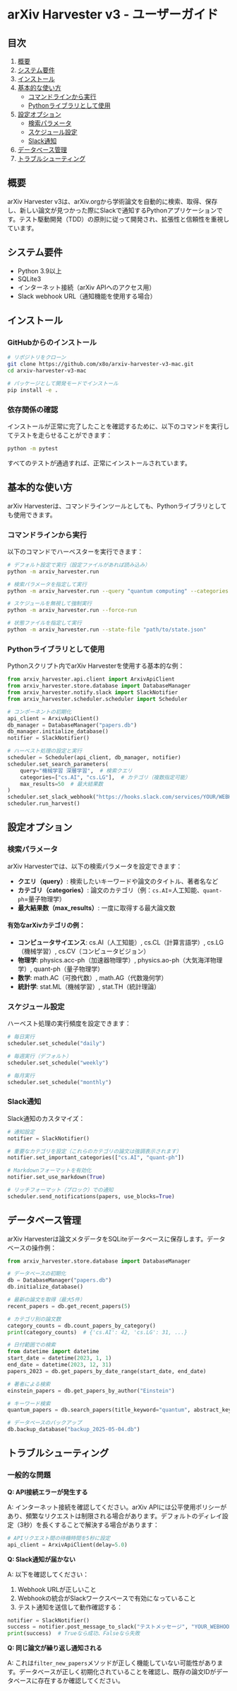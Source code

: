 # arXiv Harvester v3 - ユーザーガイド

## 目次

1. [概要](#概要)
2. [システム要件](#システム要件)
3. [インストール](#インストール)
4. [基本的な使い方](#基本的な使い方)
   - [コマンドラインから実行](#コマンドラインから実行)
   - [Pythonライブラリとして使用](#pythonライブラリとして使用)
5. [設定オプション](#設定オプション)
   - [検索パラメータ](#検索パラメータ)
   - [スケジュール設定](#スケジュール設定)
   - [Slack通知](#slack通知)
6. [データベース管理](#データベース管理)
7. [トラブルシューティング](#トラブルシューティング)

## 概要

arXiv Harvester v3は、arXiv.orgから学術論文を自動的に検索、取得、保存し、新しい論文が見つかった際にSlackで通知するPythonアプリケーションです。テスト駆動開発（TDD）の原則に従って開発され、拡張性と信頼性を重視しています。

## システム要件

- Python 3.9以上
- SQLite3
- インターネット接続（arXiv APIへのアクセス用）
- Slack webhook URL（通知機能を使用する場合）

## インストール

### GitHubからのインストール

```bash
# リポジトリをクローン
git clone https://github.com/x8o/arxiv-harvester-v3-mac.git
cd arxiv-harvester-v3-mac

# パッケージとして開発モードでインストール
pip install -e .
```

### 依存関係の確認

インストールが正常に完了したことを確認するために、以下のコマンドを実行してテストを走らせることができます：

```bash
python -m pytest
```

すべてのテストが通過すれば、正常にインストールされています。

## 基本的な使い方

arXiv Harvesterは、コマンドラインツールとしても、Pythonライブラリとしても使用できます。

### コマンドラインから実行

以下のコマンドでハーベスターを実行できます：

```bash
# デフォルト設定で実行（設定ファイルがあれば読み込み）
python -m arxiv_harvester.run

# 検索パラメータを指定して実行
python -m arxiv_harvester.run --query "quantum computing" --categories quant-ph,cs.AI

# スケジュールを無視して強制実行
python -m arxiv_harvester.run --force-run

# 状態ファイルを指定して実行
python -m arxiv_harvester.run --state-file "path/to/state.json"
```

### Pythonライブラリとして使用

Pythonスクリプト内でarXiv Harvesterを使用する基本的な例：

```python
from arxiv_harvester.api.client import ArxivApiClient
from arxiv_harvester.store.database import DatabaseManager
from arxiv_harvester.notify.slack import SlackNotifier
from arxiv_harvester.scheduler.scheduler import Scheduler

# コンポーネントの初期化
api_client = ArxivApiClient()
db_manager = DatabaseManager("papers.db")
db_manager.initialize_database()
notifier = SlackNotifier()

# ハーベスト処理の設定と実行
scheduler = Scheduler(api_client, db_manager, notifier)
scheduler.set_search_parameters(
    query="機械学習 深層学習",  # 検索クエリ
    categories=["cs.AI", "cs.LG"],  # カテゴリ（複数指定可能）
    max_results=50  # 最大結果数
)
scheduler.set_slack_webhook("https://hooks.slack.com/services/YOUR/WEBHOOK/URL")
scheduler.run_harvest()
```

## 設定オプション

### 検索パラメータ

arXiv Harvesterでは、以下の検索パラメータを設定できます：

- **クエリ（query）**: 検索したいキーワードや論文のタイトル、著者名など
- **カテゴリ（categories）**: 論文のカテゴリ（例：`cs.AI`=人工知能、`quant-ph`=量子物理学）
- **最大結果数（max_results）**: 一度に取得する最大論文数

#### 有効なarXivカテゴリの例：

- **コンピュータサイエンス**: cs.AI（人工知能）, cs.CL（計算言語学）, cs.LG（機械学習）, cs.CV（コンピュータビジョン）
- **物理学**: physics.acc-ph（加速器物理学）, physics.ao-ph（大気海洋物理学）, quant-ph（量子物理学）
- **数学**: math.AC（可換代数）, math.AG（代数幾何学）
- **統計学**: stat.ML（機械学習）, stat.TH（統計理論）

### スケジュール設定

ハーベスト処理の実行頻度を設定できます：

```python
# 毎日実行
scheduler.set_schedule("daily")

# 毎週実行（デフォルト）
scheduler.set_schedule("weekly")

# 毎月実行
scheduler.set_schedule("monthly")
```

### Slack通知

Slack通知のカスタマイズ：

```python
# 通知設定
notifier = SlackNotifier()

# 重要なカテゴリを設定（これらのカテゴリの論文は強調表示されます）
notifier.set_important_categories(["cs.AI", "quant-ph"])

# Markdownフォーマットを有効化
notifier.set_use_markdown(True)

# リッチフォーマット（ブロック）での通知
scheduler.send_notifications(papers, use_blocks=True)
```

## データベース管理

arXiv Harvesterは論文メタデータをSQLiteデータベースに保存します。データベースの操作例：

```python
from arxiv_harvester.store.database import DatabaseManager

# データベースの初期化
db = DatabaseManager("papers.db")
db.initialize_database()

# 最新の論文を取得（最大5件）
recent_papers = db.get_recent_papers(5)

# カテゴリ別の論文数
category_counts = db.count_papers_by_category()
print(category_counts)  # {'cs.AI': 42, 'cs.LG': 31, ...}

# 日付範囲での検索
from datetime import datetime
start_date = datetime(2023, 1, 1)
end_date = datetime(2023, 12, 31)
papers_2023 = db.get_papers_by_date_range(start_date, end_date)

# 著者による検索
einstein_papers = db.get_papers_by_author("Einstein")

# キーワード検索
quantum_papers = db.search_papers(title_keyword="quantum", abstract_keyword="algorithm")

# データベースのバックアップ
db.backup_database("backup_2025-05-04.db")
```

## トラブルシューティング

### 一般的な問題

**Q: API接続エラーが発生する**

A: インターネット接続を確認してください。arXiv APIには公平使用ポリシーがあり、頻繁なリクエストは制限される場合があります。デフォルトのディレイ設定（3秒）を長くすることで解決する場合があります：

```python
# APIリクエスト間の待機時間を5秒に設定
api_client = ArxivApiClient(delay=5.0)
```

**Q: Slack通知が届かない**

A: 以下を確認してください：
1. Webhook URLが正しいこと
2. Webhookの統合がSlackワークスペースで有効になっていること
3. テスト通知を送信して動作確認する：

```python
notifier = SlackNotifier()
success = notifier.post_message_to_slack("テストメッセージ", "YOUR_WEBHOOK_URL")
print(success)  # Trueなら成功、Falseなら失敗
```

**Q: 同じ論文が繰り返し通知される**

A: これは`filter_new_papers`メソッドが正しく機能していない可能性があります。データベースが正しく初期化されていることを確認し、既存の論文IDがデータベースに存在するか確認してください。
